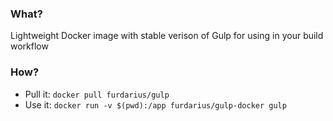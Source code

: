 ### What?

Lightweight Docker image with stable verison of Gulp for using in your build workflow

### How?

* Pull it: `docker pull furdarius/gulp`
* Use it: `docker run -v $(pwd):/app furdarius/gulp-docker gulp`

